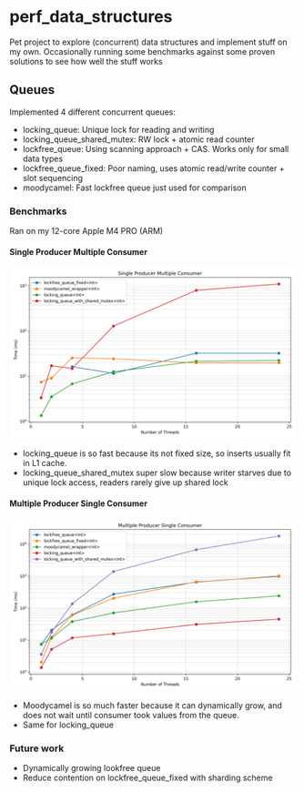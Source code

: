 # perf_data_structures
Pet project to explore (concurrent) data structures and implement stuff on my own.
Occasionally running some benchmarks against some proven solutions to see how well the stuff works


## Queues
Implemented 4 different concurrent queues:
* locking_queue: Unique lock for reading and writing
* locking_queue_shared_mutex: RW lock + atomic read counter
* lockfree_queue: Using scanning approach + CAS. Works only for small data types
* lockfree_queue_fixed: Poor naming, uses atomic read/write counter + slot sequencing
* moodycamel: Fast lockfree queue just used for comparison

### Benchmarks
Ran on my 12-core Apple M4 PRO (ARM)

#### Single Producer Multiple Consumer
![alt text](https://github.com/martinr0x/perf_data_structures/blob/master/benchmarks/spmc_results.png?raw=true)
* locking_queue is so fast because its not fixed size, so inserts usually fit in L1 cache.
* locking_queue_shared_mutex super slow because writer starves due to unique lock access, readers rarely give up shared lock
#### Multiple Producer Single Consumer
![alt text](https://github.com/martinr0x/perf_data_structures/blob/master/benchmarks/mpsc_results.png?raw=true)
* Moodycamel is so much faster because it can dynamically grow, and does not wait until consumer took values from the queue.
* Same for locking_queue

### Future work
* Dynamically growing lookfree queue
* Reduce contention on lockfree_queue_fixed with sharding scheme




